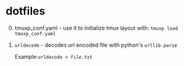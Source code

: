 # dotfiles


0. tmuxp_conf.yaml - use it to initialize tmux layout with: `tmuxp load tmuxp_conf.yaml`

1. `urldecode` - decodes url encoded file with python's `urllib.parse`

   Example:`urldecode < file.txt`

